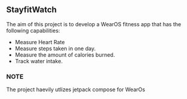 ## StayfitWatch
The aim of this project is to develop a WearOS fitness app that has the following capabilities:

- Measure Heart Rate
- Measure steps taken in one day.
- Measure the amount of calories burned.
- Track water intake.
### NOTE
The project haevily utlizes jetpack compose for WearOs
